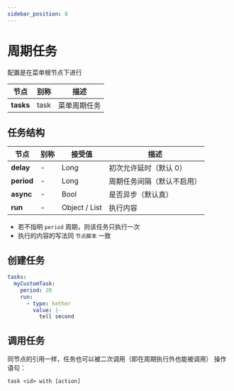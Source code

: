 ```yaml
---
sidebar_position: 8
---
```


# 周期任务

配置是在菜单根节点下进行

| **节点**    | 别称   | 描述     |
|-----------|------|--------|
| **tasks** | task | 菜单周期任务 |

## 任务结构

| **节点**     | 别称  | 接受值           | 描述            |
|------------|-----|---------------|---------------|
| **delay**  | -   | Long          | 初次允许延时（默认 0）  |
| **period** | -   | Long          | 周期任务间隔（默认不启用） |
| **async**  | -   | Bool          | 是否异步（默认真）     |
| **run**    | -   | Object / List | 执行内容          |

- 若不指明 `period` 周期，则该任务只执行一次
- 执行的内容的写法同 `节点脚本` 一致

## 创建任务

```yaml title=示例
tasks:
  myCustomTask:
    period: 20
    run:
      - type: kether
        value: |-
          tell second
```

## 调用任务

同节点的引用一样，任务也可以被二次调用（即在周期执行外也能被调用）
操作语句：

```
task <id> with [action]
```